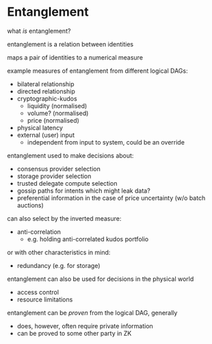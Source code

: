 # Entanglement

what _is_ entanglement?

entanglement is a relation between identities

maps a pair of identities to a numerical measure

example measures of entanglement from different logical DAGs:
- bilateral relationship
- directed relationship
- cryptographic-kudos
  - liquidity (normalised)
  - volume? (normalised)
  - price (normalised)
- physical latency  
- external (user) input
  - independent from input to system, could be an override

entanglement used to make decisions about:
- consensus provider selection
- storage provider selection
- trusted delegate compute selection
- gossip paths for intents which might leak data?
- preferential information in the case of price uncertainty (w/o batch auctions)

can also select by the inverted measure:
- anti-correlation
  - e.g. holding anti-correlated kudos portfolio

or with other characteristics in mind:
- redundancy (e.g. for storage)

entanglement can also be used for decisions in the physical world
- access control
- resource limitations

entanglement can be _proven_ from the logical DAG, generally
- does, however, often require private information
- can be proved to some other party in ZK

